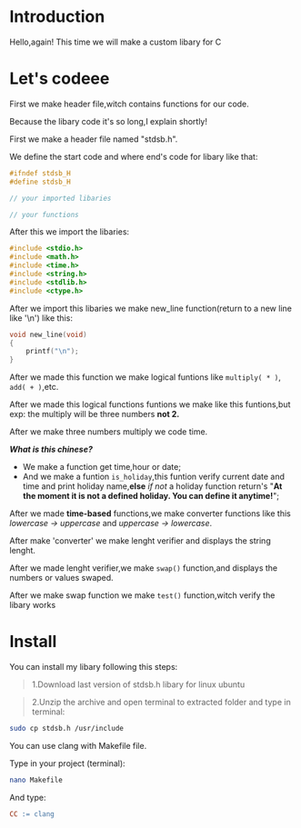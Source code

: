 # Introduction

Hello,again! This time we will make a custom libary for C

# Let's codeee

First we make header file,witch contains functions for our code.

Because the libary code it's so long,I explain shortly!

First we make a header file named "stdsb.h".

We define the start code and where end's code for libary like that:

```h
#ifndef stdsb_H
#define stdsb_H

// your imported libaries

// your functions
```

After this we import the libaries:

```h
#include <stdio.h>
#include <math.h>
#include <time.h>
#include <string.h>
#include <stdlib.h>
#include <ctype.h>
```

After we import this libaries we make new_line function(return to a new line like '\n') like this:

```h
void new_line(void)
{
    printf("\n");
}
```

After we made this function we make logical funtions like  `multiply( * )`, `add( + )`,etc.

After we made this logical functions funtions we make like this funtions,but exp: the multiply will be three numbers **not 2.**

After we make three numbers multiply we code time.

***What is this chinese?***

* We make a function get time,hour or date;
* And we make a funtion `is_holiday`,this funtion verify current date and time and print holiday name,**else** _if not_ a holiday function return's "**At the moment it is not a defined holiday. You can define it anytime!**";

After we made **time-based** functions,we make converter functions like this _lowercase -> uppercase_ and _uppercase -> lowercase_.

After make 'converter' we make lenght verifier and displays the string lenght.

After we made lenght verifier,we make `swap()` function,and displays the numbers or values swaped.

After we make swap function we make `test()` function,witch verify the libary works

# Install

You can install my libary following this steps:

> 1.Download last version of stdsb.h libary for linux ubuntu

> 2.Unzip the archive and open terminal to extracted folder and type in terminal:


```bash
sudo cp stdsb.h /usr/include
```

You can use clang with Makefile file.

Type in your project (terminal):

```bash
nano Makefile
```

And type:

``` Makefile
CC := clang
```
